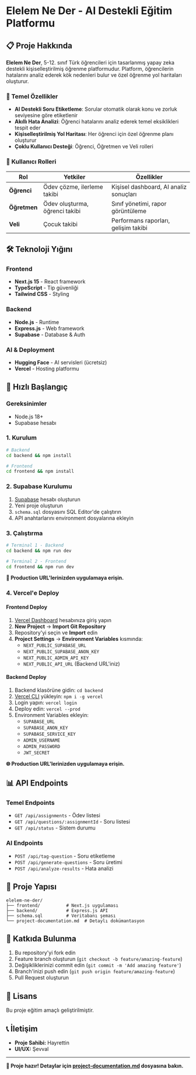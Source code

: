 # Elelem Ne Der - AI Destekli Eğitim Platformu

## 📋 Proje Hakkında

**Elelem Ne Der**, 5-12. sınıf Türk öğrencileri için tasarlanmış yapay zeka destekli kişiselleştirilmiş öğrenme platformudur. Platform, öğrencilerin hatalarını analiz ederek kök nedenleri bulur ve özel öğrenme yol haritaları oluşturur.

### 🎯 Temel Özellikler

- **AI Destekli Soru Etiketleme**: Sorular otomatik olarak konu ve zorluk seviyesine göre etiketlenir
- **Akıllı Hata Analizi**: Öğrenci hatalarını analiz ederek temel eksiklikleri tespit eder
- **Kişiselleştirilmiş Yol Haritası**: Her öğrenci için özel öğrenme planı oluşturur
- **Çoklu Kullanıcı Desteği**: Öğrenci, Öğretmen ve Veli rolleri

### 👥 Kullanıcı Rolleri

| Rol | Yetkiler | Özellikler |
|-----|----------|------------|
| **Öğrenci** | Ödev çözme, ilerleme takibi | Kişisel dashboard, AI analiz sonuçları |
| **Öğretmen** | Ödev oluşturma, öğrenci takibi | Sınıf yönetimi, rapor görüntüleme |
| **Veli** | Çocuk takibi | Performans raporları, gelişim takibi |


## 🛠️ Teknoloji Yığını

### Frontend
- **Next.js 15** - React framework
- **TypeScript** - Tip güvenliği
- **Tailwind CSS** - Styling

### Backend
- **Node.js** - Runtime
- **Express.js** - Web framework
- **Supabase** - Database & Auth

### AI & Deployment
- **Hugging Face** - AI servisleri (ücretsiz)
- **Vercel** - Hosting platformu

## 🚀 Hızlı Başlangıç

### Gereksinimler
- Node.js 18+
- Supabase hesabı

### 1. Kurulum
```bash
# Backend
cd backend && npm install

# Frontend
cd frontend && npm install
```

### 2. Supabase Kurulumu
1. [Supabase](https://supabase.com) hesabı oluşturun
2. Yeni proje oluşturun
3. `schema.sql` dosyasını SQL Editor'de çalıştırın
4. API anahtarlarını environment dosyalarına ekleyin

### 3. Çalıştırma
```bash
# Terminal 1 - Backend
cd backend && npm run dev

# Terminal 2 - Frontend
cd frontend && npm run dev
```

**🎯 Production URL'lerinizden uygulamaya erişin.**

### 4. Vercel'e Deploy

#### Frontend Deploy
1. [Vercel Dashboard](https://vercel.com) hesabınıza giriş yapın
2. **New Project** → **Import Git Repository**
3. Repository'yi seçin ve **Import** edin
4. **Project Settings** → **Environment Variables** kısmında:
   - `NEXT_PUBLIC_SUPABASE_URL`
   - `NEXT_PUBLIC_SUPABASE_ANON_KEY`
   - `NEXT_PUBLIC_ADMIN_API_KEY`
   - `NEXT_PUBLIC_API_URL` (Backend URL'iniz)

#### Backend Deploy
1. Backend klasörüne gidin: `cd backend`
2. [Vercel CLI](https://vercel.com/cli) yükleyin: `npm i -g vercel`
3. Login yapın: `vercel login`
4. Deploy edin: `vercel --prod`
5. Environment Variables ekleyin:
   - `SUPABASE_URL`
   - `SUPABASE_ANON_KEY`
   - `SUPABASE_SERVICE_KEY`
   - `ADMIN_USERNAME`
   - `ADMIN_PASSWORD`
   - `JWT_SECRET`

**🌐 Production URL'lerinizden uygulamaya erişin.**

## 📊 API Endpoints

### Temel Endpoints
- `GET /api/assignments` - Ödev listesi
- `GET /api/questions/:assignmentId` - Soru listesi
- `GET /api/status` - Sistem durumu

### AI Endpoints
- `POST /api/tag-question` - Soru etiketleme
- `POST /api/generate-questions` - Soru üretimi
- `POST /api/analyze-results` - Hata analizi

## 📁 Proje Yapısı

```
elelem-ne-der/
├── frontend/          # Next.js uygulaması
├── backend/           # Express.js API
├── schema.sql         # Veritabanı şeması
└── project-documentation.md  # Detaylı dokümantasyon
```

## 🤝 Katkıda Bulunma

1. Bu repository'yi fork edin
2. Feature branch oluşturun (`git checkout -b feature/amazing-feature`)
3. Değişikliklerinizi commit edin (`git commit -m 'Add amazing feature'`)
4. Branch'inizi push edin (`git push origin feature/amazing-feature`)
5. Pull Request oluşturun

## 📝 Lisans

Bu proje eğitim amaçlı geliştirilmiştir.

## 📞 İletişim

- **Proje Sahibi:** Hayrettin
- **UI/UX:** Şevval

---

**🚀 Proje hazır! Detaylar için [project-documentation.md](project-documentation.md) dosyasına bakın.**
